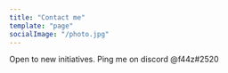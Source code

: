 ```yaml
---
title: "Contact me"
template: "page"
socialImage: "/photo.jpg"
---
```


Open to new initiatives. Ping me on discord @f44z#2520